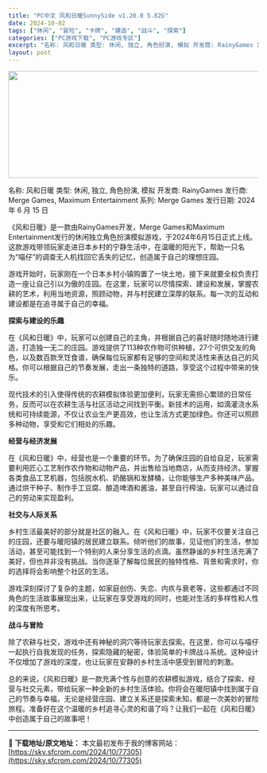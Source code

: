 ```yaml
---
title: "PC中文 风和日暖SunnySide v1.20.0 5.82G"
date: 2024-10-02
tags: ["休闲", "冒险", "卡牌", "建造", "战斗", "探索"]
categories: ["PC游戏下载", "PC游戏专区"]
excerpt: "名称: 风和日暖 类型: 休闲, 独立, 角色扮演, 模拟 开发商: RainyGames 发行商: Merge Games, Maximum Entertainment 系列: Merge Games 发行日期: 2024 年 6 月 15 日 《风和日暖》是一款由RainyGames开发，Mer&hellip;"
layout: post
---
```


<img class="aligncenter size-full wp-image-77306" src="https://sky.sfcrom.com/wp-content/uploads/2024/10/2024100208415058.webp" alt="" width="660" height="215" />

名称: 风和日暖
类型: 休闲, 独立, 角色扮演, 模拟
开发商: RainyGames
发行商: Merge Games, Maximum Entertainment
系列: Merge Games
发行日期: 2024 年 6 月 15 日

《风和日暖》是一款由RainyGames开发，Merge Games和Maximum Entertainment发行的休闲独立角色扮演模拟游戏，于2024年6月15日正式上线。这款游戏带领玩家走进日本乡村的宁静生活中，在温暖的阳光下，帮助一只名为“喵仔”的调查无人机找回它丢失的记忆，创造属于自己的理想庄园。

游戏开始时，玩家刚在一个日本乡村小镇购置了一块土地，接下来就要全权负责打造一座让自己引以为傲的庄园。在这里，玩家可以尽情探索、建设和发展，掌握农耕的艺术，利用当地资源，照顾动物，并与村民建立深厚的联系。每一次的互动和建设都是在追寻属于自己的幸福。

<strong>探索与建设的乐趣</strong>

在《风和日暖》中，玩家可以创建自己的主角，并根据自己的喜好随时随地进行建造，打造独一无二的庄园。游戏提供了113种农作物可供种植，27个可供交友的角色，以及数百款烹饪食谱，确保每位玩家都有足够的空间和灵活性来表达自己的风格。你可以根据自己的节奏发展，走出一条独特的道路，享受这个过程中带来的快乐。

现代技术的引入使得传统的农耕模拟体验更加便利，玩家无需担心繁琐的日常任务，反而可以在农耕生活与社区活动之间找到平衡。新技术的运用，如滴灌浇水系统和可持续能源，不仅让农业生产更高效，也让生活方式更加绿色。你还可以照顾多种动物，享受和它们相处的乐趣。

<strong>经营与经济发展</strong>

在《风和日暖》中，经营也是一个重要的环节。为了确保庄园的自给自足，玩家需要利用匠心工艺制作农作物和动物产品，并出售给当地商店，从而支持经济。掌握各类食品工艺机器，包括脱水机、奶酪锅和发酵桶，让你能够生产多种美味产品。通过烘干种子、制作手工豆腐、酿造啤酒和酱油，甚至自行榨油，玩家可以通过自己的劳动来实现盈利。

<strong>社交与人际关系</strong>

乡村生活最美好的部分就是社区的融入。在《风和日暖》中，玩家不仅要关注自己的庄园，还要与暖阳镇的居民建立联系。倾听他们的故事，见证他们的生活，参加活动，甚至可能找到一个特别的人来分享生活的点滴。虽然静谧的乡村生活充满了美好，但也并非没有挑战。当你逐渐了解每位居民的独特性格、背景和需求时，你的选择将会影响整个社区的生活。

游戏深刻探讨了复杂的主题，如家庭创伤、失恋、内疚与衰老等，这些都通过不同角色的生活故事展现出来，让玩家在享受游戏的同时，也能对生活的多样性和人性的深度有所思考。

<strong>战斗与冒险</strong>

除了农耕与社交，游戏中还有神秘的洞穴等待玩家去探索。在这里，你可以与喵仔一起执行自我发现的任务，探索隐藏的秘密，体验简单的卡牌战斗系统。这种设计不仅增加了游戏的深度，也让玩家在安静的乡村生活中感受到冒险的刺激。

总的来说，《风和日暖》是一款充满个性与创意的农耕模拟游戏，结合了探索、经营与社交元素，带给玩家一种全新的乡村生活体验。你将会在暖阳镇中找到属于自己的节奏与幸福，无论是经营庄园、建立关系还是探索未知，都是一次美妙的冒险旅程。准备好在这个温暖的乡村追寻心灵的和谐了吗？让我们一起在《风和日暖》中创造属于自己的故事吧！

---
📖 **下载地址/原文地址：** 本文最初发布于我的博客网站：[https://sky.sfcrom.com/2024/10/77305](https://sky.sfcrom.com/2024/10/77305)
